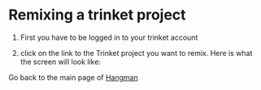 # Remixing a trinket project

1. First you have to be logged in to your trinket account

2. click on the link to the Trinket project you want to remix. Here is what the screen will look like:



Go back to the main page of [Hangman](./README.md)





